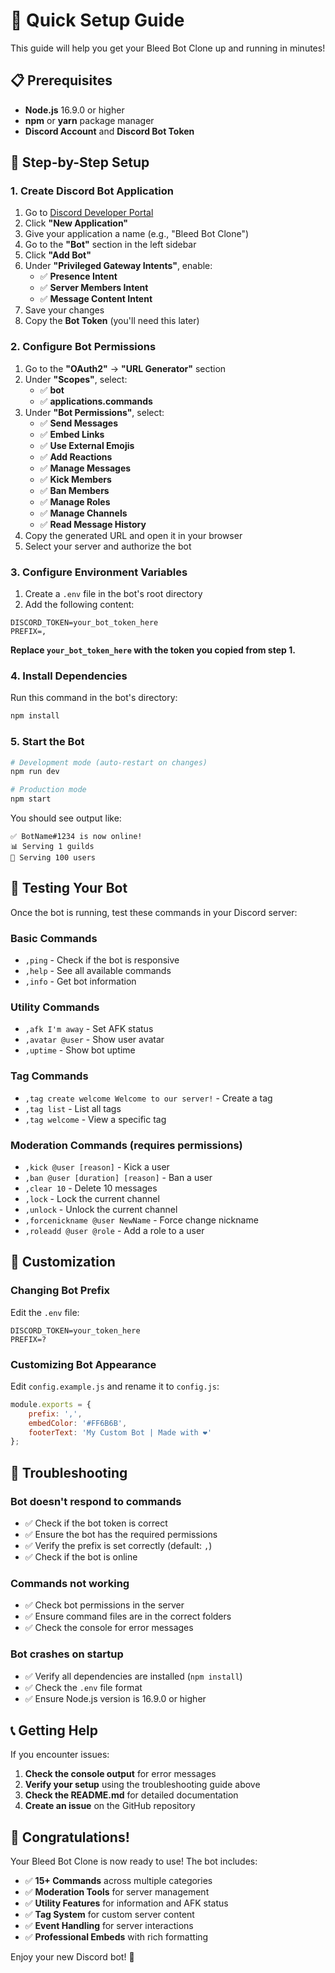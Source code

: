 # 🚀 Quick Setup Guide

This guide will help you get your Bleed Bot Clone up and running in minutes!

## 📋 Prerequisites

- **Node.js** 16.9.0 or higher
- **npm** or **yarn** package manager
- **Discord Account** and **Discord Bot Token**

## 🔧 Step-by-Step Setup

### 1. Create Discord Bot Application

1. Go to [Discord Developer Portal](https://discord.com/developers/applications)
2. Click **"New Application"**
3. Give your application a name (e.g., "Bleed Bot Clone")
4. Go to the **"Bot"** section in the left sidebar
5. Click **"Add Bot"**
6. Under **"Privileged Gateway Intents"**, enable:
   - ✅ **Presence Intent**
   - ✅ **Server Members Intent**
   - ✅ **Message Content Intent**
7. Save your changes
8. Copy the **Bot Token** (you'll need this later)

### 2. Configure Bot Permissions

1. Go to the **"OAuth2"** → **"URL Generator"** section
2. Under **"Scopes"**, select:
   - ✅ **bot**
   - ✅ **applications.commands**
3. Under **"Bot Permissions"**, select:
   - ✅ **Send Messages**
   - ✅ **Embed Links**
   - ✅ **Use External Emojis**
   - ✅ **Add Reactions**
   - ✅ **Manage Messages**
   - ✅ **Kick Members**
   - ✅ **Ban Members**
   - ✅ **Manage Roles**
   - ✅ **Manage Channels**
   - ✅ **Read Message History**
4. Copy the generated URL and open it in your browser
5. Select your server and authorize the bot

### 3. Configure Environment Variables

1. Create a `.env` file in the bot's root directory
2. Add the following content:
```env
DISCORD_TOKEN=your_bot_token_here
PREFIX=,
```

**Replace `your_bot_token_here` with the token you copied from step 1.**

### 4. Install Dependencies

Run this command in the bot's directory:
```bash
npm install
```

### 5. Start the Bot

```bash
# Development mode (auto-restart on changes)
npm run dev

# Production mode
npm start
```

You should see output like:
```
✅ BotName#1234 is now online!
📊 Serving 1 guilds
👥 Serving 100 users
```

## 🎯 Testing Your Bot

Once the bot is running, test these commands in your Discord server:

### Basic Commands
- `,ping` - Check if the bot is responsive
- `,help` - See all available commands
- `,info` - Get bot information

### Utility Commands
- `,afk I'm away` - Set AFK status
- `,avatar @user` - Show user avatar
- `,uptime` - Show bot uptime

### Tag Commands
- `,tag create welcome Welcome to our server!` - Create a tag
- `,tag list` - List all tags
- `,tag welcome` - View a specific tag

### Moderation Commands (requires permissions)
- `,kick @user [reason]` - Kick a user
- `,ban @user [duration] [reason]` - Ban a user
- `,clear 10` - Delete 10 messages
- `,lock` - Lock the current channel
- `,unlock` - Unlock the current channel
- `,forcenickname @user NewName` - Force change nickname
- `,roleadd @user @role` - Add a role to a user

## 🔧 Customization

### Changing Bot Prefix
Edit the `.env` file:
```env
DISCORD_TOKEN=your_token_here
PREFIX=?
```

### Customizing Bot Appearance
Edit `config.example.js` and rename it to `config.js`:
```javascript
module.exports = {
    prefix: ',',
    embedColor: '#FF6B6B',
    footerText: 'My Custom Bot | Made with ❤️'
};
```

## 🚨 Troubleshooting

### Bot doesn't respond to commands
- ✅ Check if the bot token is correct
- ✅ Ensure the bot has the required permissions
- ✅ Verify the prefix is set correctly (default: `,`)
- ✅ Check if the bot is online

### Commands not working
- ✅ Check bot permissions in the server
- ✅ Ensure command files are in the correct folders
- ✅ Check the console for error messages

### Bot crashes on startup
- ✅ Verify all dependencies are installed (`npm install`)
- ✅ Check the `.env` file format
- ✅ Ensure Node.js version is 16.9.0 or higher

## 📞 Getting Help

If you encounter issues:

1. **Check the console output** for error messages
2. **Verify your setup** using the troubleshooting guide above
3. **Check the README.md** for detailed documentation
4. **Create an issue** on the GitHub repository

## 🎉 Congratulations!

Your Bleed Bot Clone is now ready to use! The bot includes:

- ✅ **15+ Commands** across multiple categories
- ✅ **Moderation Tools** for server management
- ✅ **Utility Features** for information and AFK status
- ✅ **Tag System** for custom server content
- ✅ **Event Handling** for server interactions
- ✅ **Professional Embeds** with rich formatting

Enjoy your new Discord bot! 🎊
